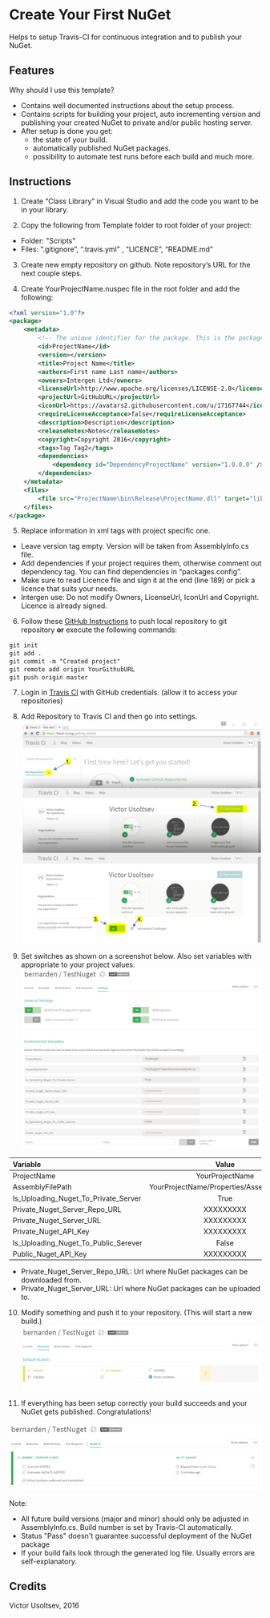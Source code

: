 Create Your First NuGet
=======================

Helps to setup Travis-CI for continuous integration and to publish your NuGet.

Features
--------
Why should I use this template?

 - Contains well documented instructions about the setup process.
 - Contains scripts for building your project, auto incrementing version and publishing your created NuGet to private and/or public hosting server.
 - After setup is done you get:
	* the state of your build.
	* automatically published NuGet packages.
	* possibility to automate test runs before each build and much more.


Instructions
-----	
1) Create “Class Library” in Visual Studio and add the code you want to be in your library.

2) Copy the following from Template folder to root folder of your project:
- Folder: "Scripts"
- Files: ”.gitignore”, “.travis.yml” , “LICENCE”, “README.md” 
	
3) Create new empty repository on github. Note repository’s URL for the next couple steps.

4) Create YourProjectName.nuspec file in the root folder and add the following:

```xml
<?xml version="1.0"?>
<package>
    <metadata>
        <!-- The unique identifier for the package. This is the package name that is shown when packages are listed using the Package Manager Console. These are also used when installing a package using the Install-Package command within the Package Manager Console. Package IDs may not contain any spaces or characters that are invalid in an URL. In general, they follow the same rules as .NET namespaces do. So Foo.Bar is a valid ID, Foo! and Foo Bar are not. -->
        <id>ProjectName</id>
        <version></version>
        <title>Project Name</title>
        <authors>First name Last name</authors>
        <owners>Intergen Ltd</owners>
        <licenseUrl>http://www.apache.org/licenses/LICENSE-2.0</licenseUrl>
        <projectUrl>GitHubURL</projectUrl>
        <iconUrl>https://avatars2.githubusercontent.com/u/17167744</iconUrl>
        <requireLicenseAcceptance>false</requireLicenseAcceptance>
        <description>Description</description>
        <releaseNotes>Notes</releaseNotes>
        <copyright>Copyright 2016</copyright>
        <tags>Tag Tag2</tags>
        <dependencies>
            <dependency id="DependencyProjectName" version="1.0.0.0" />
        </dependencies> 
    </metadata>
    <files>
        <file src="ProjectName\bin\Release\ProjectName.dll" target="lib" />
    </files>
</package>
```
5) Replace information in xml tags with project specific one.
- Leave version tag empty. Version will be taken from AssemblyInfo.cs file.
- Add dependencies if your project requires them, otherwise comment out dependency tag. 
  You can find dependencies in “packages.config”. 
- Make sure to read Licence file and sign it at the end (line 189) or pick a licence that suits your needs.
- Intergen use: Do not modify Owners, LicenseUrl, IconUrl and Copyright. Licence is already signed.

6) Follow these [GitHub Instructions](https://help.github.com/articles/adding-an-existing-project-to-github-using-the-command-line/) to push local repository to git repository **or** execute the following commands:

```
git init
git add .
git commit -m "Created project"
git remote add origin YourGithubURL
git push origin master

```
7) Login in [Travis CI](https://travis-ci.org/) with GitHub credentials. (allow it to access your repositories)

8) Add Repository to Travis CI and then go into settings.
![image](ReadMe_Images/AddRepositoryToTravis-CI.png)

9) Set switches as shown on a screenshot below. Also set variables with appropriate to your project values.
![image](ReadMe_Images/VariableSetup.PNG)

 Variable       | Value           | IsVisible |
|:------------- |:-------------:| ----- |
| ProjectName    | YourProjectName | Yes |
| AssemblyFilePath | YourProjectName/Properties/AssemblyInfo.cs      |    Yes |
| Is_Uploading_Nuget_To_Private_Server     | True      |   Yes |
| Private_Nuget_Server_Repo_URL | XXXXXXXXX      |    No |
| Private_Nuget_Server_URL | XXXXXXXXX      |    No |
| Private_Nuget_API_Key | XXXXXXXXX      |    No |
| Is_Uploading_Nuget_To_Public_Serever | False      |    Yes |
| Public_Nuget_API_Key | XXXXXXXXX      |    No |

- Private_Nuget_Server_Repo_URL: Url where NuGet packages can be downloaded from.
- Private_Nuget_Server_URL: Url where NuGet packages can be uploaded to.

10) Modify something and push it to your repository. (This will start a new build.)
![image](ReadMe_Images/BuildStarted.PNG)

11)  If everything has been setup correctly your build succeeds and your NuGet gets published. Congratulations! 

![image](ReadMe_Images/BuildSucceeded.PNG)


Note:
- All future build versions (major and minor) should only be adjusted in AssemblyInfo.cs. Build number is set by Travis-CI automatically.
- Status "Pass" doesn't guarantee successful deployment of the NuGet package
- If your build fails look through the generated log file. Usually errors are self-explanatory.




Credits
-------
Victor Usoltsev, 2016
